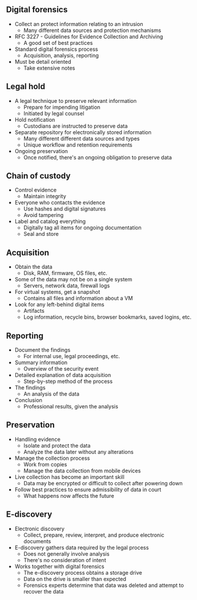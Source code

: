 ## Digital forensics
- Collect an protect information relating to an intrusion
	- Many different data sources and protection mechanisms
- RFC 3227 - Guidelines for Evidence Collection and Archiving
	- A good set of best practices
- Standard digital forensics process
	- Acquisition, analysis, reporting
- Must be detail oriented
	- Take extensive notes
## Legal hold
- A legal technique to preserve relevant information
	- Prepare for impending litigation
	- Initiated by legal counsel
- Hold notification
	- Custodians are instructed to preserve data
- Separate repository for electronically stored information
	- Many different different data sources and types
	- Unique workflow and retention requirements
- Ongoing preservation
	- Once notified, there's an ongoing obligation to preserve data
## Chain of custody
- Control evidence
	- Maintain integrity
- Everyone who contacts the evidence
	- Use hashes and digital signatures
	- Avoid tampering
- Label and catalog everything
	- Digitally tag all items for ongoing documentation
	- Seal and store
## Acquisition
- Obtain the data
	- Disk, RAM, firmware, OS files, etc.
- Some of the data may not be on a single system
	- Servers, network data, firewall logs
- For virtual systems, get a snapshot
	- Contains all files and information about a VM
- Look for any left-behind digital items
	- Artifacts
	- Log information, recycle bins, browser bookmarks, saved logins, etc.
## Reporting
- Document the findings
	- For internal use, legal proceedings, etc.
- Summary information
	- Overview of the security event
- Detailed explanation of data acquisition
	- Step-by-step method of the process
- The findings
	- An analysis of the data
- Conclusion
	- Professional results, given the analysis
## Preservation
- Handling evidence
	- Isolate and protect the data
	- Analyze the data later without any alterations
- Manage the collection process
	- Work from copies
	- Manage the data collection from mobile devices
- Live collection has become an important skill
	- Data may be encrypted or difficult to collect after powering down
- Follow best practices to ensure admissibility of data in court
	- What happens now affects the future
## E-discovery
- Electronic discovery
	- Collect, prepare, review, interpret, and produce electronic documents
- E-discovery gathers data required by the legal process
	- Does not generally involve analysis
	- There's no consideration of intent
- Works together with digital forensics
	- The e-discovery process obtains a storage drive
	- Data on the drive is smaller than expected
	- Forensics experts determine that data was deleted and attempt to recover the data